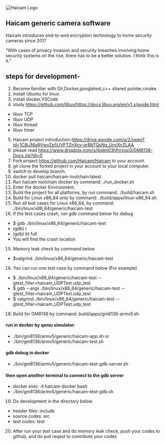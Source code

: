 ![Haicam Logo](https://haicam.tech/app/themes/haicam/dist/images/haicam-logo-black-250.png)

## Haicam generic camera software

Haicam introduces end-to-end encryption technology to home security cameras since 2017

“With cases of privacy invasion and security breaches involving home security systems on the rise, there has to be a better solution. I think this is it.”

## steps for development-

1. Become familier with Git,Docker,googletest,c++ shared pointer,cmake.
2. Install Ubuntu for linux.
3. install docker,VSCode
4. study https://github.com/libuv/https://docs.libuv.org/en/v1.x/guide.html
 - libuv TCP
 - libuv UDP
 - libuv thread
 - libuv timer
5. Haicam project introduction-https://drive.google.com/u/2/open?id=1C8iJNla9VwyZp5UVFTZnXcy-qrBbTQsNq_UncXnZLAA
6. please read https://www.dropbox.com/s/jbskn03hfnrzgc0/GM8136-Docs.zip?dl=0
7. Fork project https://github.com/Haicam/Haicam to your account.
7. git clone the forked project in your account to your local computer.
8. switch to develop branch.
8. docker pull haicam/haicam-toolchain:latest.
9. Run haicam toolchain docker by command: ./run_docker.sh
10. Enter the docker Environment.
11. Build the project for all platforms, by run command: ./build/haicam.sh
12. Build for Linux x86_64 only by command: ./build/apps/linux-x86_64.sh
13. Run all test cases for Linux x86_64, by command: ./bin/linux/x86_64/generic/haicam-test
14. If the test cases crash, run gdb command below for debug
- $ gdb ./bin/linux/x86_64/generic/haicam-test
- (gdb) r
- (gdb) bt full
- You will find the crash location

15. Memory leak check by command below

- $valgrind ./bin/linux/x86_64/generic/haicam-test

16. You can run one test case by command below (For example)

- $ ./bin/linux/x86_64/generic/haicam-test --gtest_filter=haicam_UDPTest.udp_test
- $ gdb --args ./bin/linux/x86_64/generic/haicam-test --gtest_filter=haicam_UDPTest.udp_test
- $ valgrind ./bin/linux/x86_64/generic/haicam-test --gtest_filter=haicam_UDPTest.udp_test

18. Build for GM8136 by command: build/apps/gm8136-armv5.sh

#### run in docker by qemu simulator: 

- ./bin/gm8136/armv5/generic/haicam-app.sh
or
- ./bin/gm8136/armv5/generic/haicam-test.sh

#### gdb debug in docker

- ./bin/gm8136/armv5/generic/haicam-test-gdb-server.sh

#### then open another terminal to connect to the gdb server

- docker exec -it haicam-docker bash
- ./bin/gm8136/armv5/generic/haicam-test-gdb.sh

19. Do development in the directory below

- header files: include
- source codes: src 
- test codes: test

20. After run your test case and do memory leak check, push your codes to github, and do pull reqest to contribute your codes

